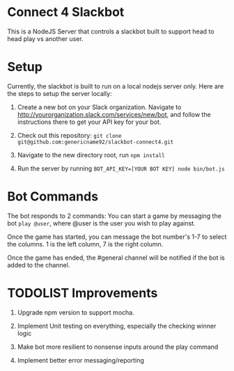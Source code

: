# Connect 4 Slackbot

This is a NodeJS Server that controls a slackbot built to support head to head play vs another user.

# Setup

Currently, the slackbot is built to run on a local nodejs server only. Here are the steps to setup the server locally:

1. Create a new bot on your Slack organization. Navigate to http://yourorganization.slack.com/services/new/bot, and follow the instructions there to get your API key for your bot.

2. Check out this repository: `git clone git@github.com:genericname92/slackbot-connect4.git`

3. Navigate to the new directory root, run `npm install`

4. Run the server by running `BOT_API_KEY=[YOUR BOT KEY] node bin/bot.js`

# Bot Commands

The bot responds to 2 commands: You can start a game by messaging the bot `play @user`, where @user is the user you wish to play against.

Once the game has started, you can message the bot number's 1-7 to select the columns. 1 is the left column, 7 is the right column.

Once the game has ended, the #general channel will be notified if the bot is added to the channel.

# TODOLIST Improvements

1. Upgrade npm version to support mocha.

2. Implement Unit testing on everything, especially the checking winner logic

3. Make bot more resilient to nonsense inputs around the play command

4. Implement better error messaging/reporting
